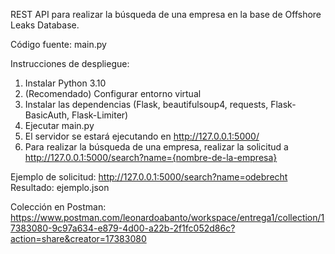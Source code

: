 REST API para realizar la búsqueda de una empresa en la base de Offshore Leaks Database.

Código fuente: main.py

Instrucciones de despliegue:
1. Instalar Python 3.10
2. (Recomendado) Configurar entorno virtual
3. Instalar las dependencias (Flask, beautifulsoup4, requests, Flask-BasicAuth, Flask-Limiter)
4. Ejecutar main.py
5. El servidor se estará ejecutando en http://127.0.0.1:5000/
6. Para realizar la búsqueda de una empresa, realizar la solicitud a http://127.0.0.1:5000/search?name={nombre-de-la-empresa}

Ejemplo de solicitud: http://127.0.0.1:5000/search?name=odebrecht
Resultado: ejemplo.json

Colección en Postman: https://www.postman.com/leonardoabanto/workspace/entrega1/collection/17383080-9c97a634-e879-4d00-a22b-2f1fc052d86c?action=share&creator=17383080


